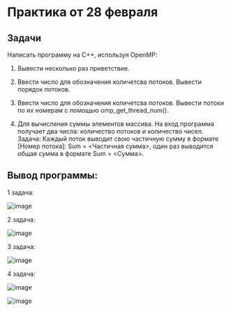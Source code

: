 # Практика от 28 февраля
## Задачи
Написать программу на C++, используя OpenMP:

1.  Вывести несколько раз приветствие.

2.  Ввести число для обозначения количетсва потоков. Вывести порядок потоков.

3.   Ввести число для обозначения количетсва потоков. Вывести потоки по их номерам с помощью omp_get_thread_num().

4. Для вычисления суммы элементов массива.
На вход программа получает два числа: количество потоков и количество чисел. 
Задача: Каждый поток выводит свою частичную сумму в формате [Номер потока]: Sum = <Частичная сумма>, один раз выводится общая сумма в формате Sum = <Сумма>.

## Вывод программы:
1 задача:

![image](https://github.com/Maria-Bedareva/Pr28_02/assets/82601289/3cf5d5fc-a1bc-4788-8549-d5b7f687be8e)

2 задача:

![image](https://github.com/Maria-Bedareva/Pr28_02/assets/82601289/6c9a80da-638e-4f3e-afac-4dd7e09559a1)

3 задача:

![image](https://github.com/Maria-Bedareva/Pr28_02/assets/82601289/12d9a7b9-a0fc-40d7-9299-eea5241b6beb)

4 задача:

![image](https://github.com/Maria-Bedareva/Pr28_02/assets/82601289/8e311e4f-c867-4f66-ba77-8ee07a7df061)

![image](https://github.com/Maria-Bedareva/Pr28_02/assets/82601289/137b7e74-7d7a-4a42-9b7e-be8d9a54ed53)

